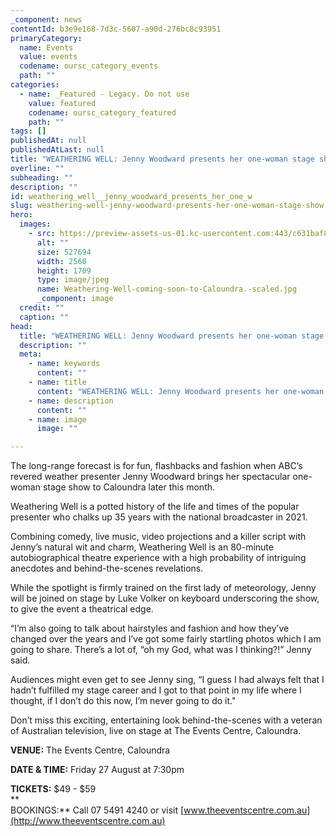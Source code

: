 ```yaml
---
_component: news
contentId: b3e9e168-7d3c-5607-a90d-276bc8c93951
primaryCategory:
  name: Events
  value: events
  codename: oursc_category_events
  path: ""
categories:
  - name: _Featured - Legacy. Do not use
    value: featured
    codename: oursc_category_featured
    path: ""
tags: []
publishedAt: null
publishedAtLast: null
title: "WEATHERING WELL: Jenny Woodward presents her one-woman stage show"
overline: ""
subheading: ""
description: ""
id: weathering_well__jenny_woodward_presents_her_one_w
slug: weathering-well-jenny-woodward-presents-her-one-woman-stage-show
hero:
  images:
    - src: https://preview-assets-us-01.kc-usercontent.com:443/c631baf8-1b46-001f-580c-d0001b68b4a8/d62519e4-821d-49b4-920a-e03235a47368/Weathering-Well-coming-soon-to-Caloundra.-scaled.jpg
      alt: ""
      size: 527694
      width: 2560
      height: 1709
      type: image/jpeg
      name: Weathering-Well-coming-soon-to-Caloundra.-scaled.jpg
      _component: image
  credit: ""
  caption: ""
head:
  title: "WEATHERING WELL: Jenny Woodward presents her one-woman stage show"
  description: ""
  meta:
    - name: keywords
      content: ""
    - name: title
      content: "WEATHERING WELL: Jenny Woodward presents her one-woman stage show"
    - name: description
      content: ""
    - name: image
      image: ""

---
```

The long-range forecast is for fun, flashbacks and fashion when ABC’s revered weather presenter Jenny Woodward brings her spectacular one-woman stage show to Caloundra later this month.

Weathering Well is a potted history of the life and times of the popular presenter who chalks up 35 years with the national broadcaster in 2021.

Combining comedy, live music, video projections and a killer script with Jenny’s natural wit and charm, Weathering Well is an 80-minute autobiographical theatre experience with a high probability of intriguing anecdotes and behind-the-scenes revelations.

While the spotlight is firmly trained on the first lady of meteorology, Jenny will be joined on stage by Luke Volker on keyboard underscoring the show, to give the event a theatrical edge.

“I’m also going to talk about hairstyles and fashion and how they’ve changed over the years and I’ve got some fairly startling photos which I am going to share. There’s a lot of, “oh my God, what was I thinking?!” Jenny said.

Audiences might even get to see Jenny sing, “I guess I had always felt that I hadn’t fulfilled my stage career and I got to that point in my life where I thought, if I don’t do this now, I’m never going to do it."

Don’t miss this exciting, entertaining look behind-the-scenes with a veteran of Australian television, live on stage at The Events Centre, Caloundra.

**VENUE:** The Events Centre, Caloundra

**DATE & TIME:** Friday 27 August at 7:30pm

**TICKETS:** $49 - $59\
\*\*\
BOOKINGS:\*\* Call 07 5491 4240 or visit [www.theeventscentre.com.au](http://www.theeventscentre.com.au)
